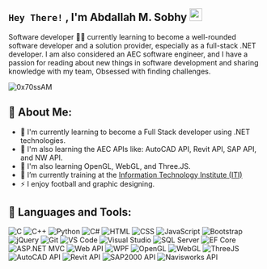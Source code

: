 <!--
**AbdallahMSobhy/AbdallahMSobhy** is a ✨ _special_ ✨ repository because its `README.md` (this file) appears on your GitHub profile.

Here are some ideas to get you started:

- 🔭 I’m currently working on ...
- 🌱 I’m currently learning ...
- 👯 I’m looking to collaborate on ...
- 🤔 I’m looking for help with ...
- 💬 Ask me about ...
- 📫 How to reach me: ...
- 😄 Pronouns: ...
- ⚡ Fun fact: ...
-->
## `Hey There!` , I'm Abdallah M. Sobhy <img src="https://github.com/TheDudeThatCode/TheDudeThatCode/blob/master/Assets/Hi.gif" width="25" height="25"></img>

<p>Software developer 👨‍💻 currently learning to become a well-rounded software developer and a solution provider, especially as a full-stack .NET developer. I am also considered an AEC software engineer, and I have a passion for reading about new things in software development and sharing knowledge with my team, Obsessed with finding challenges.</p>
<p align="left"> <img src="https://komarev.com/ghpvc/?username=mahmoudmohamed22&label=Profile%20views&color=0e75b6&style=flat" alt="0x70ssAM"/> </p>

## 💫 About Me:
- 🌱 I'm currently learning to become a Full Stack developer using .NET technologies.
- 🌱 I'm also learning the AEC APIs like: AutoCAD API, Revit API, SAP API, and NW API.
- 🌱 I'm also learning OpenGL, WebGL, and Three.JS.
- 🔭 I’m currently training at the [Information Technology Institute (ITI)](https://www.iti.gov.eg/iti/home)
- ⚡ I enjoy football and graphic designing.

## 🔭 Languages and Tools:
![C](https://img.shields.io/badge/C-00599C?style=for-the-badge&logo=c&logoColor=white)
![C++](https://img.shields.io/badge/C++-00599C?style=for-the-badge&logo=c%2B%2B&logoColor=white)
![Python](https://img.shields.io/badge/Python-3776AB?style=for-the-badge&logo=python&logoColor=white)
![C#](https://img.shields.io/badge/C%23-239120?style=for-the-badge&logo=c-sharp&logoColor=white)
![HTML](https://img.shields.io/badge/HTML-E34F26?style=for-the-badge&logo=html5&logoColor=white)
![CSS](https://img.shields.io/badge/CSS-1572B6?style=for-the-badge&logo=css3&logoColor=white)
![JavaScript](https://img.shields.io/badge/JavaScript-F7DF1E?style=for-the-badge&logo=javascript&logoColor=black)
![Bootstrap](https://img.shields.io/badge/Bootstrap-7952B3?style=for-the-badge&logo=bootstrap&logoColor=white)
![jQuery](https://img.shields.io/badge/jQuery-0769AD?style=for-the-badge&logo=jquery&logoColor=white)
![Git](https://img.shields.io/badge/GIT-E44C30?style=for-the-badge&logo=git&logoColor=white)
![VS Code](https://img.shields.io/badge/Visual_Studio_Code-0078D4?style=for-the-badge&logo=visual%20studio%20code&logoColor=white)
![Visual Studio](https://img.shields.io/badge/Visual%20Studio-5C2D91?style=for-the-badge&logo=visual-studio&logoColor=white)
![SQL Server](https://img.shields.io/badge/SQL%20Server-CC2927?style=for-the-badge&logo=microsoft-sql-server&logoColor=white)
![EF Core](https://img.shields.io/badge/EF%20Core-512BD4?style=for-the-badge&logo=.net&logoColor=white)
![ASP.NET MVC](https://img.shields.io/badge/ASP.NET%20MVC-0090D5?style=for-the-badge&logo=.net&logoColor=white)
![Web API](https://img.shields.io/badge/Web%20API-005571?style=for-the-badge&logo=.net&logoColor=white)
![WPF](https://img.shields.io/badge/WPF-512BD4?style=for-the-badge&logo=.net&logoColor=white)
![OpenGL](https://img.shields.io/badge/OpenGL-FFFFFF?style=for-the-badge&logo=opengl)
![WebGL](https://img.shields.io/badge/WebGL-990000?style=for-the-badge&logo=webgl)
![ThreeJS](https://img.shields.io/badge/ThreeJS-000000?style=for-the-badge&logo=three.js)
![AutoCAD API](https://img.shields.io/badge/AutoCAD%20API-FF6D00?style=for-the-badge&logo=autodesk&logoColor=white)
![Revit API](https://img.shields.io/badge/Revit%20API-FF6D00?style=for-the-badge&logo=autodesk&logoColor=white)
![SAP2000 API](https://img.shields.io/badge/SAP2000%20API-0FAAFF?style=for-the-badge&logo=sap&logoColor=white)
![Navisworks API](https://img.shields.io/badge/Navisworks%20API-167FFB?style=for-the-badge&logo=autodesk&logoColor=white)





